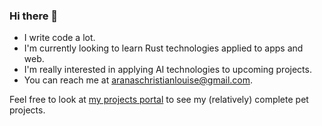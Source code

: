 ### Hi there 👋

- I write code a lot.
- I'm currently looking to learn Rust technologies applied to apps and web.
- I'm really interested in applying AI technologies to upcoming projects.
- You can reach me at aranaschristianlouise@gmail.com.


Feel free to look at [my projects portal](https://chrsrns.github.io/personal-projects-portal/) to see my (relatively) complete pet projects.

<!--
**chrsrns/chrsrns** is a ✨ _special_ ✨ repository because its `README.md` (this file) appears on your GitHub profile.

Here are some ideas to get you started:

- 🔭 I’m currently working on ...
- 🌱 I’m currently learning ...
- 👯 I’m looking to collaborate on ...
- 🤔 I’m looking for help with ...
- 💬 Ask me about ...
- 📫 How to reach me: ...
- 😄 Pronouns: ...
- ⚡ Fun fact: ...
-->
